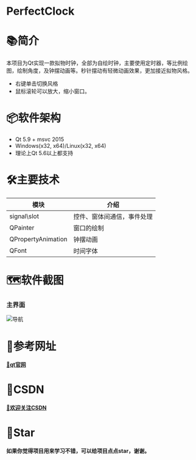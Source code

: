 # PerfectClock

# 📚简介
本项目为Qt实现一款拟物时钟，全部为自绘时钟，主要使用定时器，等比例绘图，绘制角度，及钟摆动画等。秒针摆动有轻微动画效果，更加接近拟物风格。
- 右键单击切换风格
- 鼠标滚轮可以放大，缩小窗口。

# 📦软件架构
- Qt 5.9 + msvc 2015
- Windows(x32, x64)/Linux(x32, x64) 
- 理论上Qt 5.6以上都支持

# 🛠️主要技术
| 模块                |     介绍                                                                          |
| -------------------|---------------------------------------------------------------------------------- |
| signal\slot        |     控件、窗体间通信，事件处理                                               |
| QPainter        |     窗口的绘制                                          |
| QPropertyAnimation        |     钟摆动画                                          |
| QFont        |     时间字体                                          |

# 🗺️软件截图

### 主界面
![导航](https://gitee.com/hudejie/PerfectClock/raw/master/screenshot/demo.gif)


# 📝参考网址

#### [📗qt官网](https://doc.qt.io/)


# 📌CSDN

#### [🎉欢迎关注CSDN](https://blog.csdn.net/qq_25549309)

# 🧡Star

#### 如果你觉得项目用来学习不错，可以给项目点点star，谢谢。
